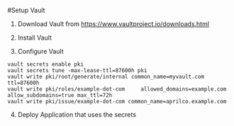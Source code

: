 #Setup Vault

1. Download Vault from https://www.vaultproject.io/downloads.html

2. Install Vault

3. Configure Vault

```
vault secrets enable pki
vault secrets tune -max-lease-ttl=87600h pki
vault write pki/root/generate/internal common_name=myvault.com ttl=87600h
vault write pki/roles/example-dot-com     allowed_domains=example.com     allow_subdomains=true max_ttl=72h
vault write pki/issue/example-dot-com common_name=aprilco.example.com
```

4. Deploy Application that uses the secrets
